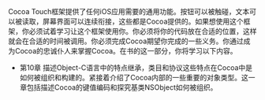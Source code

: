 Cocoa Touch框架提供了任何iOS应用需要的通用功能。按钮可以被触碰，文本可以被读取，屏幕界面可以连续衔接，这些都是Cocoa提供的。如果想使用这个框架，你必须试着学习让这个框架使用你。你必须将你的代码放在合适的位置，这样就会在合适的时间被调用。你必须完成Cocoa期望你完成的一些义务。你通过成为Cocoa的忠诚仆人来掌握Cocoa。在书的这一部分，你将学习以下内容。

- 第10章 描述Object-C语言中的特点继承，类目和协议这些特点在Cocoa中是如何被组织和构建的。紧接着介绍了Cocoa内部的一些重要的对象类型。这一章包括描述Cocoa的键值编码和探究基类NSObject如何被组织。